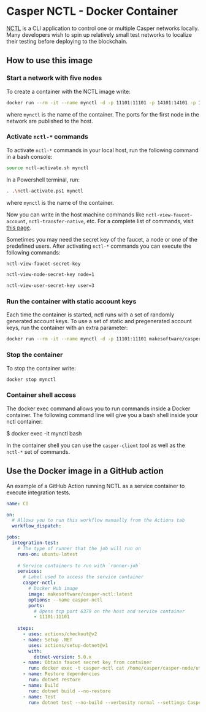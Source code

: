 # Casper NCTL - Docker Container

[NCTL](https://github.com/casper-network/casper-node/tree/release-1.4.3/utils/nctl) is a CLI application to control one or multiple Casper networks locally. Many developers wish to spin up relatively small test networks to localize their testing before deploying to the blockchain.

## How to use this image

### Start a network with five nodes

To create a container with the NCTL image write:

```bash
docker run --rm -it --name mynctl -d -p 11101:11101 -p 14101:14101 -p 18101:18101 makesoftware/casper-nctl
```

where `mynctl` is the name of the container. The ports for the first node in the network are published to the host.

### Activate `nctl-*` commands

To activate `nctl-*` commands in your local host, run the following command in a bash console:

```bash
source nctl-activate.sh mynctl
```

In a Powershell terminal, run:

```bash
. .\nctl-activate.ps1 mynctl
```

where `mynctl` is the name of the container.

Now you can write in the host machine commands like `nctl-view-faucet-account`, `nctl-transfer-native`, etc. For a complete list of commands, visit [this page](https://github.com/casper-network/casper-node/blob/release-1.4.3/utils/nctl/docs/commands.md).

Sometimes you may need the secret key of the faucet, a node or one of the predefined users. After activating `nctl-*` commands you can execute the following commands:

```bash
nctl-view-faucet-secret-key
```

```bash
nctl-view-node-secret-key node=1
```

```bash
nctl-view-user-secret-key user=3
```

### Run the container with static account keys

Each time the container is started, nctl runs with a set of randomly generated account keys. To use a set of static and pregenerated account keys, run the container with an extra parameter:

```bash
docker run --rm -it --name mynctl -d -p 11101:11101 makesoftware/casper-nctl /bin/bash -c "/home/casper/restart-static-accounts.sh"
```

### Stop the container

To stop the container write:

```bash
docker stop mynctl
```

### Container shell access

The docker exec command allows you to run commands inside a Docker container. The following command line will give you a bash shell inside your nctl container:

$ docker exec -it mynctl bash

In the container shell you can use the `casper-client` tool as well as the `nctl-*` set of commands.


## Use the Docker image in a GitHub action

An example of a GitHub Action running NCTL as a service container to execute integration tests.

```yaml
name: CI

on:
  # Allows you to run this workflow manually from the Actions tab
  workflow_dispatch:

jobs:
  integration-test:
    # The type of runner that the job will run on
    runs-on: ubuntu-latest
    
    # Service containers to run with `runner-job`
    services:
      # Label used to access the service container
      casper-nctl:
        # Docker Hub image
        image: makesoftware/casper-nctl:latest
        options: --name casper-nctl
        ports:
          # Opens tcp port 6379 on the host and service container
          - 11101:11101
          
    steps:
      - uses: actions/checkout@v2
      - name: Setup .NET
        uses: actions/setup-dotnet@v1
        with:
          dotnet-version: 5.0.x
      - name: Obtain faucet secret key from container
        run: docker exec -t casper-nctl cat /home/casper/casper-node/utils/nctl/assets/net-1/faucet/secret_key.pem > Casper.Network.SDK.Test/TestData/faucetact.pem
      - name: Restore dependencies
        run: dotnet restore
      - name: Build
        run: dotnet build --no-restore
      - name: Test
        run: dotnet test --no-build --verbosity normal --settings Casper.Network.SDK.Test/test.runsettings --filter="TestCategory=NCTL" 
```
